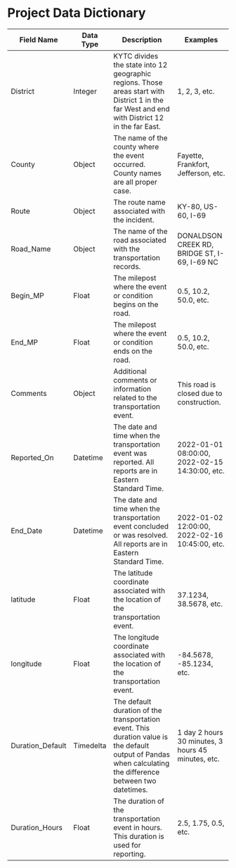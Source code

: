 # Project Data Dictionary

| Field Name       | Data Type | Description                                                                                       | Examples                   |
|------------------|-----------|---------------------------------------------------------------------------------------------------|----------------------------|
| District         | Integer   | KYTC divides the state into 12 geographic regions. Those areas start with District 1 in the far West and end with District 12 in the far East. | 1, 2, 3, etc.              |
| County           | Object    | The name of the county where the event occurred. County names are all proper case.                | Fayette, Frankfort, Jefferson, etc. |
| Route            | Object    | The route name associated with the incident.                                                     | KY-80, US-60, I-69        |
| Road_Name        | Object    | The name of the road associated with the transportation records.                                  | DONALDSON CREEK RD, BRIDGE ST, I-69, I-69 NC |
| Begin_MP         | Float     | The milepost where the event or condition begins on the road.                                     | 0.5, 10.2, 50.0, etc.    |
| End_MP           | Float     | The milepost where the event or condition ends on the road.                                       | 0.5, 10.2, 50.0, etc.    |
| Comments         | Object    | Additional comments or information related to the transportation event.                           | This road is closed due to construction. |
| Reported_On      | Datetime  | The date and time when the transportation event was reported. All reports are in Eastern Standard Time. | 2022-01-01 08:00:00, 2022-02-15 14:30:00, etc. |
| End_Date         | Datetime  | The date and time when the transportation event concluded or was resolved. All reports are in Eastern Standard Time. | 2022-01-02 12:00:00, 2022-02-16 10:45:00, etc. |
| latitude         | Float     | The latitude coordinate associated with the location of the transportation event.                | 37.1234, 38.5678, etc.    |
| longitude        | Float     | The longitude coordinate associated with the location of the transportation event.               | -84.5678, -85.1234, etc.  |
| Duration_Default | Timedelta | The default duration of the transportation event. This duration value is the default output of Pandas when calculating the difference between two datetimes. | 1 day 2 hours 30 minutes, 3 hours 45 minutes, etc. |
| Duration_Hours   | Float     | The duration of the transportation event in hours. This duration is used for reporting.           | 2.5, 1.75, 0.5, etc.      |
